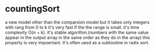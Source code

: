 # countingSort
a new model other than the comparsion model 
but it takes only integers with rang from 0 to k
it's very fast if the the range is small. it's time complexity O(n + k).
it's stable algorithm.(numbers with the same value appear in the output array in the same order as they do in the array)
this property is very impoertant. it's often uesd as a subtoutine in radix sort.
